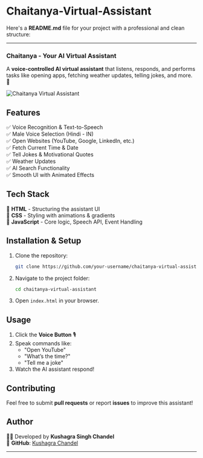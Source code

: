﻿# Chaitanya-Virtual-Assistant
Here's a **README.md** file for your project with a professional and clean structure:  

---

### **Chaitanya - Your AI Virtual Assistant**  
A **voice-controlled AI virtual assistant** that listens, responds, and performs tasks like opening apps, fetching weather updates, telling jokes, and more. 🚀  

![Chaitanya Virtual Assistant](![Image](https://github.com/user-attachments/assets/45a8f4ef-0f8c-46f4-a5cb-f0a55e35a1d0))  

## **Features**  
✅ Voice Recognition & Text-to-Speech  
✅ Male Voice Selection (Hindi - IN)  
✅ Open Websites (YouTube, Google, LinkedIn, etc.)  
✅ Fetch Current Time & Date  
✅ Tell Jokes & Motivational Quotes  
✅ Weather Updates  
✅ AI Search Functionality  
✅ Smooth UI with Animated Effects  

## **Tech Stack**  
🔹 **HTML** - Structuring the assistant UI  
🔹 **CSS** - Styling with animations & gradients  
🔹 **JavaScript** - Core logic, Speech API, Event Handling  

## **Installation & Setup**  
1. Clone the repository:  
   ```sh
   git clone https://github.com/your-username/chaitanya-virtual-assistant.git
   ```
2. Navigate to the project folder:  
   ```sh
   cd chaitanya-virtual-assistant
   ```
3. Open `index.html` in your browser.  

## **Usage**  
1. Click the **Voice Button** 🎙️  
2. Speak commands like:  
   - "Open YouTube"  
   - "What’s the time?"  
   - "Tell me a joke"  
3. Watch the AI assistant respond! 

## **Contributing**  
Feel free to submit **pull requests** or report **issues** to improve this assistant!  

## **Author**  
👨‍💻 Developed by **Kushagra Singh Chandel**  
📌 **GitHub**: [Kushagra Chandel](https://github.com/Kushagra-Chandel)  

---
